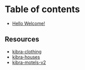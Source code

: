 # Table of contents

* [Hello Welcome!](README.md)

## Resources

* [kibra-clothing](resources/kibra-clothing.md)
* [kibra-houses](resources/kibra-houses.md)
* [kibra-motels-v2](resources/kibra-motels-v2.md)
